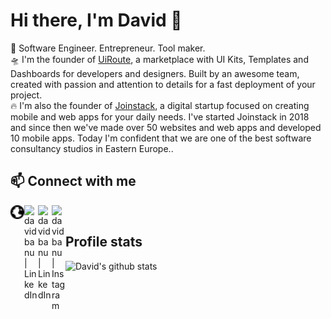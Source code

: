 # Hi there, I'm David 👋 


🚀 Software Engineer. Entrepreneur. Tool maker. 
</br>
🛸 I'm the founder of [UiRoute], a marketplace with UI Kits, Templates and Dashboards for developers and designers. Built by an awesome team, created with passion and attention to details for a fast deployment of your project.
</br>
🔥 I'm also the founder of [Joinstack], a digital startup focused on creating mobile and web apps for your daily needs. I've started Joinstack in 2018
   and since then we've made over 50 websites and web apps and developed 10 mobile apps. 
   Today I'm confident that we are one of the best software consultancy studios in Eastern Europe.. 


## 📫 Connect with me

[<img align="left" alt="davidbanu.com" width="22px" src="https://raw.githubusercontent.com/iconic/open-iconic/master/svg/globe.svg" />][website]
[<img align="left" alt="davidbanu | LinkedIn" width="22px" src="https://cdn.jsdelivr.net/npm/simple-icons@v3/icons/medium.svg" />][medium]
[<img align="left" alt="davidbanu | LinkedIn" width="22px" src="https://cdn.jsdelivr.net/npm/simple-icons@v3/icons/linkedin.svg" />][linkedin]
[<img align="left" alt="davidbanu | Instagram" width="22px" src="https://cdn.jsdelivr.net/npm/simple-icons@v3/icons/instagram.svg" />][instagram]

<br/>

## Profile stats

![David's github stats](https://github-readme-stats.vercel.app/api?username=davidbanu&count_private=true&theme=omni)

[Joinstack]: https://joinstack.tech
[UiRoute]: https://uiroute.com
[website]: https://davidbanu.com
[medium]: https://medium.com/@davidbanu
[instagram]: https://instagram.com/davidbanu_
[linkedin]: https://linkedin.com/in/davidbanu
